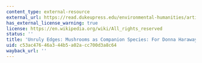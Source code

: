 ```yaml
---
content_type: external-resource
external_url: https://read.dukeupress.edu/environmental-humanities/article/1/1/141/8082/Unruly-Edges-Mushrooms-as-Companion-SpeciesFor
has_external_license_warning: true
license: https://en.wikipedia.org/wiki/All_rights_reserved
status: ''
title: 'Unruly Edges: Mushrooms as Companion Species: For Donna Haraway'
uid: c53ac476-46a3-44b5-a02a-cc700d3a8c64
wayback_url: ''
---
```

